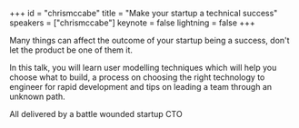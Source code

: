 ﻿+++
id = "chrismccabe"
title = "Make your startup a technical success"
speakers = ["chrismccabe"]
keynote = false
lightning = false
+++

Many things can affect the outcome of your startup being a success, don't let the product be one of them it.

In this talk, you will learn user modelling techniques which will help you choose what to build, a process on choosing the right technology to engineer for rapid development and tips on leading a team through an unknown path.

All delivered by a battle wounded startup CTO